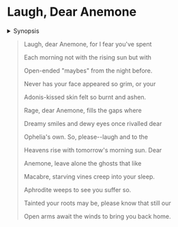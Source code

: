 # Laugh, Dear Anemone

<details>

<summary>Synopsis</summary>

After years of fighting mutants, yokai, demon-possessed armor, and aliens, Leo would never have expected that he'd die in a mundane Brooklyn warehouse with a human holding a gun to his head.

</details>

> Laugh, dear Anemone, for I fear you've spent
>
> Each morning not with the rising sun but with
>
> Open-ended "maybes" from the night before.
>
> Never has your face appeared so grim, or your
>
> Adonis-kissed skin felt so burnt and ashen.
>
> Rage, dear Anemone, fills the gaps where
>
> Dreamy smiles and dewy eyes once rivalled dear
>
> Ophelia's own. So, please--laugh and to the
>
> Heavens rise with tomorrow's morning sun. Dear
>
> Anemone, leave alone the ghosts that like
>
> Macabre, starving vines creep into your sleep.
>
> Aphrodite weeps to see you suffer so.
>
> Tainted your roots may be, please know that still our
>
> Open arms await the winds to bring you back home.
